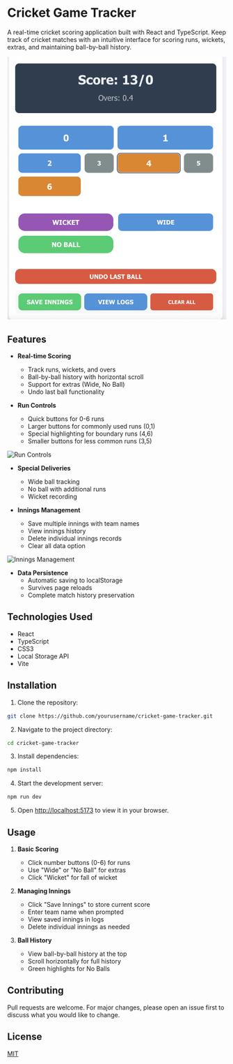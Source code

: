 # Cricket Game Tracker

A real-time cricket scoring application built with React and TypeScript. Keep track of cricket matches with an intuitive interface for scoring runs, wickets, extras, and maintaining ball-by-ball history.

![Cricket Game Tracker Main Interface](./screenshots/main-interface.png)

## Features

- **Real-time Scoring**

  - Track runs, wickets, and overs
  - Ball-by-ball history with horizontal scroll
  - Support for extras (Wide, No Ball)
  - Undo last ball functionality

- **Run Controls**
  - Quick buttons for 0-6 runs
  - Larger buttons for commonly used runs (0,1)
  - Special highlighting for boundary runs (4,6)
  - Smaller buttons for less common runs (3,5)

![Run Controls](./screenshots/run-controls.png)

- **Special Deliveries**

  - Wide ball tracking
  - No ball with additional runs
  - Wicket recording

- **Innings Management**
  - Save multiple innings with team names
  - View innings history
  - Delete individual innings records
  - Clear all data option

![Innings Management](./screenshots/innings-management.png)

- **Data Persistence**
  - Automatic saving to localStorage
  - Survives page reloads
  - Complete match history preservation

## Technologies Used

- React
- TypeScript
- CSS3
- Local Storage API
- Vite

## Installation

1. Clone the repository:

```bash
git clone https://github.com/yourusername/cricket-game-tracker.git
```

2. Navigate to the project directory:

```bash
cd cricket-game-tracker
```

3. Install dependencies:

```bash
npm install
```

4. Start the development server:

```bash
npm run dev
```

5. Open [http://localhost:5173](http://localhost:5173) to view it in your browser.

## Usage

1. **Basic Scoring**

   - Click number buttons (0-6) for runs
   - Use "Wide" or "No Ball" for extras
   - Click "Wicket" for fall of wicket

2. **Managing Innings**

   - Click "Save Innings" to store current score
   - Enter team name when prompted
   - View saved innings in logs
   - Delete individual innings as needed

3. **Ball History**
   - View ball-by-ball history at the top
   - Scroll horizontally for full history
   - Green highlights for No Balls

## Contributing

Pull requests are welcome. For major changes, please open an issue first to discuss what you would like to change.

## License

[MIT](https://choosealicense.com/licenses/mit/)
